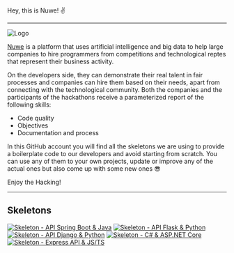 Hey, this is Nuwe! ✌

---

![Logo](https://i.postimg.cc/QdmZLj5J/LOGO-LETTERS-MONO-3.png)

[Nuwe](https://nuwe.io) is a platform that uses artificial intelligence and big data to help large companies to hire programmers from competitions and technological reptes that represent their business activity.

On the developers side, they can demonstrate their real talent in fair processes and companies can hire them based on their needs, apart from connecting with the technological community. Both the companies and the participants of the hackathons receive a parameterized report of the following skills:

- Code quality
- Objectives
- Documentation and process

In this GitHub account you will find all the skeletons we are using to provide a boilerplate
code to our developers and avoid starting from scratch. You can use any of them to your own projects, update or improve
any of the actual ones but also come up with some new ones 😎

Enjoy the Hacking!

---

## Skeletons

[![Skeleton - API Spring Boot & Java](https://github-readme-stats.vercel.app/api/pin/?username=nuwe-reports&repo=java-spring-rest-skeleton)](https://github.com/nuwe-reports/java-spring-rest-skeleton)
[![Skeleton - API Flask & Python](https://github-readme-stats.vercel.app/api/pin/?username=nuwe-reports&repo=flask-api-skeleton)](https://github.com/nuwe-reports/flask-api-skeleton)
[![Skeleton - API Django & Python](https://github-readme-stats.vercel.app/api/pin/?username=nuwe-reports&repo=django-api-skeleton)](https://github.com/Rviewer-Challenges/django-api-skeleton)
[![Skeleton - C# & ASP.NET Core](https://github-readme-stats.vercel.app/api/pin/?username=nuwe-reports&repo=asp-net-api-skeleton)](https://github.com/Rviewer-Challenges/skeleton-asp-net-api)
[![Skeleton - Express API & JS/TS](https://github-readme-stats.vercel.app/api/pin/?username=nuwe-reports&repo=express-api-skeleton)](https://github.com/nuwe-reports/express-api-skeleton)
